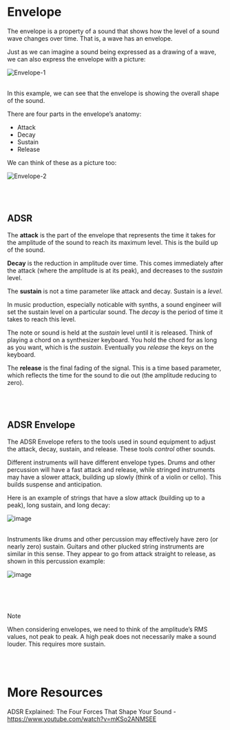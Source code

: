 # Envelope
The envelope is a property of a sound that shows how the level of a sound wave changes over time. That is, a wave has an envelope.

Just as we can imagine a sound being expressed as a drawing of a wave, we can also express the envelope with a picture:

![Envelope-1](https://github.com/user-attachments/assets/5ae92a55-5e0e-44e3-8714-3face32a68bf)
</br></br>

In this example, we can see that the envelope is showing the overall shape of the sound.

There are four parts in the envelope’s anatomy:
* Attack
* Decay
* Sustain
* Release

We can think of these as a picture too:

![Envelope-2](https://github.com/user-attachments/assets/e6f0156b-3516-4ce8-9c50-c12f65b106ce)


</br></br>
## ADSR

The **attack** is the part of the envelope that represents the time it takes for the amplitude of the sound to reach its maximum level. This is the build up of the sound.

**Decay** is the reduction in amplitude over time. This comes immediately after the attack (where the amplitude is at its peak), and decreases to the _sustain_ level.

The **sustain** is not a time parameter like attack and decay. Sustain is a _level_.

In music production, especially noticable with synths, a sound engineer will set the sustain level on a particular sound. The _decay_ is the period of time it takes to reach this level.

The note or sound is held at the _sustain_ level until it is released. Think of playing a chord on a synthesizer keyboard. You hold the chord for as long as you want, which is the _sustain_. Eventually you _release_ the keys on the keyboard.

The **release** is the final fading of the signal. This is a time based parameter, which reflects the time for the sound to die out (the amplitude reducing to zero).


</br></br>
## ADSR Envelope
The ADSR Envelope refers to the tools used in sound equipment to adjust the attack, decay, sustain, and release. These tools _control_ other sounds.

Different instruments will have different envelope types. Drums and other percussion will have a fast attack and release, while stringed instruments may have a slower attack, building up slowly (think of a violin or cello). This builds suspense and anticipation.

Here is an example of strings that have a slow attack (building up to a peak), long sustain, and long decay:

![image](https://github.com/user-attachments/assets/bd3ce156-c16d-48b1-a148-6cceb692e615)
</br></br>


Instruments like drums and other percussion may effectively have zero (or nearly zero) sustain. Guitars and other plucked string instruments are similar in this sense. They appear to go from attack straight to release, as shown in this percussion example:

![image](https://github.com/user-attachments/assets/bc28cbfb-5e04-4d9c-b019-86fd8d4217e8)
</br></br>


</br></br>
> [!NOTE]  
> When considering envelopes, we need to think of the amplitude’s RMS values, not peak to peak. A high peak does not necessarily make a sound louder. This requires more sustain.


</br></br>
# More Resources

ADSR Explained: The Four Forces That Shape Your Sound - https://www.youtube.com/watch?v=mKSo2ANMSEE

